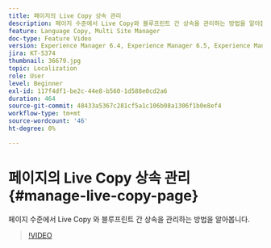 ```yaml
---
title: 페이지의 Live Copy 상속 관리
description: 페이지 수준에서 Live Copy와 블루프린트 간 상속을 관리하는 방법을 알아봅니다
feature: Language Copy, Multi Site Manager
doc-type: Feature Video
version: Experience Manager 6.4, Experience Manager 6.5, Experience Manager as a Cloud Service
jira: KT-5374
thumbnail: 36679.jpg
topic: Localization
role: User
level: Beginner
exl-id: 117f4df1-be2c-44e8-b560-1d588e0cd2a6
duration: 464
source-git-commit: 48433a5367c281cf5a1c106b08a1306f1b0e8ef4
workflow-type: tm+mt
source-wordcount: '46'
ht-degree: 0%

---
```


# 페이지의 Live Copy 상속 관리 {#manage-live-copy-page}

페이지 수준에서 Live Copy 와 블루프린트 간 상속을 관리하는 방법을 알아봅니다.
>[!VIDEO](https://video.tv.adobe.com/v/36679?quality=12&learn=on)

